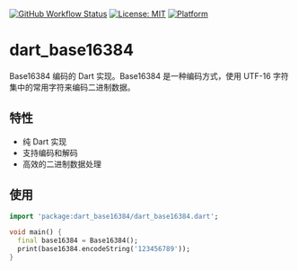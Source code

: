 <!-- [![Pub Version](https://img.shields.io/pub/v/dart_base16384)](https://pub.dev/packages/dart_base16384) -->
[![GitHub Workflow Status](https://img.shields.io/github/actions/workflow/status/oboard/dart-base16384/dart.yml?branch=main)](https://github.com/oboard/dart-base16384/actions)
[![License: MIT](https://img.shields.io/badge/License-MIT-yellow.svg)](https://opensource.org/licenses/MIT)
[![Platform](https://img.shields.io/badge/Platform-Android%20%7C%20iOS%20%7C%20Linux%20%7C%20macOS%20%7C%20Windows%20%7C%20Web-blue)](https://github.com/oboard/dart-base16384)

# dart_base16384

Base16384 编码的 Dart 实现。Base16384 是一种编码方式，使用 UTF-16 字符集中的常用字符来编码二进制数据。

## 特性

- 纯 Dart 实现
- 支持编码和解码
- 高效的二进制数据处理

## 使用

```dart
import 'package:dart_base16384/dart_base16384.dart';

void main() {
  final base16384 = Base16384();
  print(base16384.encodeString('123456789'));
}
```
